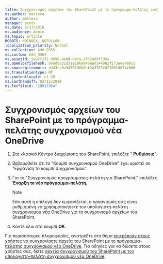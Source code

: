 ```yaml
---
title: Συγχρονισμός αρχείων του SharePoint με το πρόγραμμα-πελάτης συγχρονισμού νέα OneDrive
ms.author: matteva
author: matteva
manager: scotv
ms.date: 5/17/2018
ms.audience: Admin
ms.topic: article
ROBOTS: NOINDEX, NOFOLLOW
localization_priority: Normal
ms.collection: Adm_O365
ms.custom: Adm_O365
ms.assetid: 5ad2f1f2-9650-4eb0-b4fa-2f52a09f535a
ms.openlocfilehash: 99ad9631d31e106a949aad544982f173ee646bc5
ms.sourcegitcommit: dd43cc0a9470f98b8ef2a3787c823801d674c666
ms.translationtype: MT
ms.contentlocale: el-GR
ms.lasthandoff: 02/12/2019
ms.locfileid: "29917964"
---
```

# <a name="sync-sharepoint-files-with-the-new-onedrive-sync-client"></a>Συγχρονισμός αρχείων του SharePoint με το πρόγραμμα-πελάτης συγχρονισμού νέα OneDrive

1. Στο κλασικό Κέντρο διαχείρισης του SharePoint, επιλέξτε " **Ρυθμίσεις**".
    
2. Βεβαιωθείτε ότι το "Κουμπί συγχρονισμού OneDrive" έχει οριστεί σε "Εμφάνιση το κουμπί συγχρονισμού".
    
3. Για το "Συγχρονισμός προγράμματος-πελάτη για SharePoint," επιλέξτε **Έναρξη το νέο πρόγραμμα-πελάτη**.
    
    > [!NOTE]
    > Εάν αυτή η επιλογή δεν εμφανίζεται, ο οργανισμός σας είναι ρυθμισμένη να χρησιμοποιήσετε τον υπολογιστή-πελάτη συγχρονισμού νέα OneDrive για το συγχρονισμό αρχείων του SharePoint. 
  
4. Κάντε κλικ στο κουμπί **OK**.
    
Για περισσότερες πληροφορίες, ανατρέξτε στο θέμα [επιτρέπουν στους χρήστες να συγχρονίσετε αρχεία του SharePoint με το πρόγραμμα-πελάτης συγχρονισμού νέα OneDrive](https://go.microsoft.com/fwlink/?linkid=866433). Για οδηγίες για να δώσετε στους χρήστες σας, δείτε [αρχεία συγχρονισμού του SharePoint με τον υπολογιστή-πελάτη συγχρονισμού νέα OneDrive](https://go.microsoft.com/fwlink/?linkid=866427).
  

